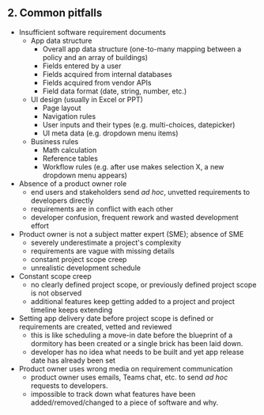 ## 2. Common pitfalls
- Insufficient software requirement documents
  - App data structure
    - Overall app data structure (one-to-many mapping between a policy and an array of buildings)
    - Fields entered by a user
    - Fields acquired from internal databases
    - Fields acquired from vendor APIs
    - Field data format (date, string, number, etc.)
  - UI design (usually in Excel or PPT)
    - Page layout
    - Navigation rules
    - User inputs and their types (e.g. multi-choices, datepicker)
    - UI meta data (e.g. dropdown menu items)
  - Business rules
    - Math calculation
    - Reference tables
    - Workflow rules (e.g. after use makes selection X, a new dropdown menu appears)
- Absence of a product owner role
	- end users and stakeholders send <i>ad hoc</i>, unvetted requirements to developers directly
	- requirements are in conflict with each other
	- developer confusion, frequent rework and wasted development effort
- Product owner is not a subject matter expert (SME); absence of SME
	- severely underestimate a project's complexity
	- requirements are vague with missing details
	- constant project scope creep
	- unrealistic development schedule
- Constant scope creep
	- no clearly defined project scope, or previously defined project scope is not observed
	- additional features keep getting added to a project and project timeline keeps extending
- Setting app delivery date before project scope is defined or requirements are created, vetted and reviewed
	- this is like scheduling a move-in date before the blueprint of a dormitory has been created or a single brick has been laid down.
	- developer has no idea what needs to be built and yet app release date has already been set
- Product owner uses wrong media on requirement communication
	- product owner uses emails, Teams chat, etc. to send <i>ad hoc</i> requests to developers.
	- impossible to track down what features have been added/removed/changed to a piece of software and why.